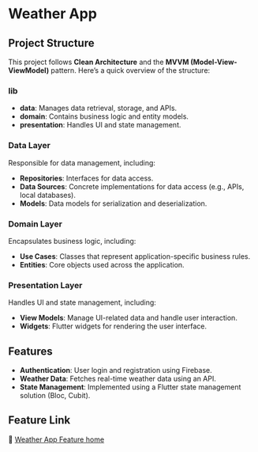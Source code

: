 # Weather App  

## Project Structure  
This project follows **Clean Architecture** and the **MVVM (Model-View-ViewModel)** pattern. Here’s a quick overview of the structure:  

### lib  
- **data**: Manages data retrieval, storage, and APIs.  
- **domain**: Contains business logic and entity models.  
- **presentation**: Handles UI and state management.  

### Data Layer  
Responsible for data management, including:  
- **Repositories**: Interfaces for data access.  
- **Data Sources**: Concrete implementations for data access (e.g., APIs, local databases).  
- **Models**: Data models for serialization and deserialization.  

### Domain Layer  
Encapsulates business logic, including:  
- **Use Cases**: Classes that represent application-specific business rules.  
- **Entities**: Core objects used across the application.  

### Presentation Layer  
Handles UI and state management, including:  
- **View Models**: Manage UI-related data and handle user interaction.  
- **Widgets**: Flutter widgets for rendering the user interface.  

## Features  
- **Authentication**: User login and registration using Firebase.  
- **Weather Data**: Fetches real-time weather data using an API.  
- **State Management**: Implemented using a Flutter state management solution (Bloc, Cubit).  
## **Feature Link**  
📂 [Weather App Feature home ](https://drive.google.com/file/d/10x06D5KqEcZyxiJDRNtOTOA-FNN7YuTK/view?usp=drivesdk)  
